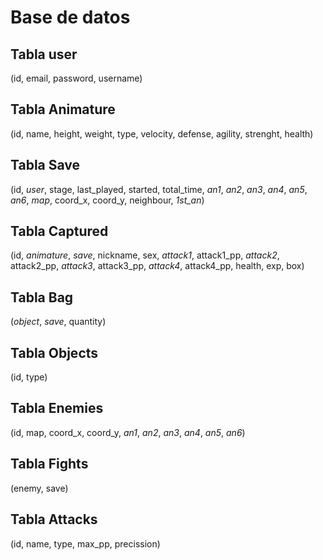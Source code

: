 # Base de datos #

## Tabla user ##
(id, email, password, username)

## Tabla Animature ##
(id, name, height, weight, type, velocity, defense, agility, strenght, health)

## Tabla Save ##
(id, *user*, stage, last_played, started, total_time, *an1*, *an2*, *an3*, *an4*, *an5*, *an6*, *map*, coord_x, coord_y, neighbour, *1st_an*)

## Tabla Captured ##
(id, *animature*, *save*, nickname, sex, *attack1*, attack1_pp, *attack2*, attack2_pp, *attack3*, attack3_pp, *attack4*, attack4_pp, health, exp, box)

## Tabla Bag ##
(*object*, *save*, quantity)

## Tabla Objects ##
(id, type)

## Tabla Enemies ##
(id, map, coord_x, coord_y, *an1*, *an2*, *an3*, *an4*, *an5*, *an6*)

## Tabla Fights ##
(enemy, save)

## Tabla Attacks ##
(id, name, type, max_pp, precission)